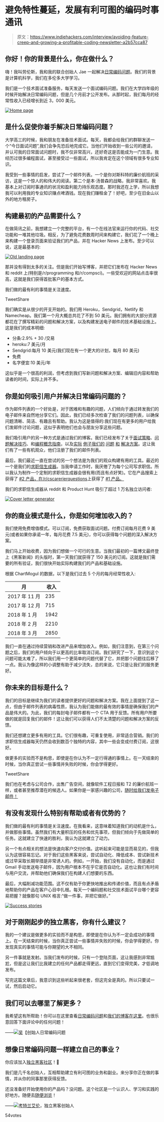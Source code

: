 # 避免特性蔓延，发展有利可图的编码时事通讯

> 原文：<https://www.indiehackers.com/interview/avoiding-feature-creep-and-growing-a-profitable-coding-newsletter-a2b57cca87>

## 你好！你的背景是什么，你在做什么？

嗨！我叫劳伦斯，我和我的联合创始人 Jae 一起解决[日常编码问题](https://www.dailycodingproblem.com)。我们的背景是计算机科学，我们在多伦多大学学习。

我们是一个技术面试准备服务，每天发送一个面试编码问题。我们在大学四年级的时候开始解决日常编码问题，但是几个月前才公开发布。从那时起，我们每月的经常性收入已经增长到近 3，000 美元。

[![Home page](img/59812d55f2a0a936477fd738d61873e7.png)](https://www.dailycodingproblem.com) 

## 是什么促使你着手解决日常编码问题？

大学高三的时候，我和朋友在准备技术面试。每天，我都会给我们的群聊发送一个“今日面试问题”,我们会争先恐后地完成它。当他们开始收到一些公司的邀请，并认可我的日常面试问题时，我不仅非常高兴，还好奇这是否能成为一门生意。我经历过很多编程面试，甚至接受过一些面试，所以我肯定在这个领域有很多专业知识。

我受到一些事情的启发，尝试了一个邮件列表。一个是你对斯科特的廉价航班的采访，这是一个惊人的和伟大的阅读。第二个是本·汤普森的战略，我非常喜欢。我基本上对订阅时事通讯的状况和盈利能力持乐观态度。那时我还在上学，所以我想我可以利用我的专业知识赚点啤酒钱。现在我们赚租金了！好吧，至少在旧金山以外的地方租房子。

## 构建最初的产品需要什么？

在做简讯之前，我想建立一个完整的平台，有一个在线法官来运行你的代码、社交功能和一堆其他垃圾。相反，为了避免花费数周时间来构建它，我们花了一个晚上来构建一个登录页面来验证我们的产品，并在 Hacker News 上发布。至少可以说，这是最基本的:

[![Old landing page](img/3b71e9520624b61051acac0994f18b2e.png)](https://www.dailycodingproblem.com) 

那并没有得到太多的关注。但是我们开始写博客，并把它们发布在 Hacker News 和 reddit 上(特别是/r/programming 和/r/compsci)。一些受欢迎的网站点击率很高，这就是我们获得首批客户的基本方式。

我们做的最有利的事情是关注速度。

TweetShare

我们确实是从很少的开支开始的。我们用 Heroku，Sendgrid，Netlify 和 Namecheap。我们第一个月大概总共花了不到 50 美元。我们拥有的大部分资源都花在了撰写精彩的问题和解决方案，以及构建发送电子邮件的技术基础设施上。这是我们的成本明细:

*   分条:2.9% + 30 /交易
*   heroku:7 美元/月
*   Sendgrid:每月 10 美元(我们现在有一个更大的计划，每月 80 美元)
*   免费
*   名字便宜:10 美元/年

这似乎是一个很高的利润，但考虑到我们写新问题和解决方案、编辑旧内容和帮助读者的时间，实际上并不多。

## 你是如何吸引用户并解决日常编码问题的？

作为邮件列表的一个好处是，对于困难和有趣的问题，人们倾向于通过转发我们的电子邮件来自然地分享它们。因此，我们已经多次检查了我们的问题列表，以确保问题清晰、简洁、有趣且有帮助。我认为这是值得的:我们现在有更多的用户给我们发邮件讨论问题，这似乎表明他们也会与朋友分享这些问题。

我们吸引用户的另一种方式是通过我们的博客。我们已经发布了关于[面试策略](https://www.dailycodingproblem.com/blog/how-to-formulaically-solve-tree-interview-questions/)、[问题解决技巧](https://www.dailycodingproblem.com/blog/how-to-solve-a-hard-programming-interview-question/)、和[编程概念指南](https://www.dailycodingproblem.com/blog/an-introduction-to-backtracking/)，以及[实际](https://www.dailycodingproblem.com/blog/graph-coloring/) [例子](https://www.dailycodingproblem.com/blog/unival-trees/)[我们的](https://www.dailycodingproblem.com/blog/longest-increasing-subsequence/) [问题](https://www.dailycodingproblem.com/blog/anagram-indices/) [和](https://www.dailycodingproblem.com/blog/staircase-problem/) [解决方案](https://www.dailycodingproblem.com/blog/how-to-find-arbitrage-opportunities-in-python/)。这让我们有了一些有机观众，他们注册了我们的邮件列表。

最后，我们最近一直在尝试的另一个想法是为我们的观众构建有用的工具。最近的一个是我们的[求职信生成器](https://www.dailycodingproblem.com/coverletter)。当我申请工作时，我厌倦了为每个公司写求职信。所以我认为制作一个定制的求职信生成器会很有用(而且有点好笑)。它在产品搜索上获得了 [#2 产品，在/r/cscarerierquestions](https://www.producthunt.com/posts/cover-letter-generator)上获得了 [#1 产品。](https://www.reddit.com/r/cscareerquestions/comments/855maw/i_got_tired_of_writing_cover_letters_so_i_built_a/)

我们的求职信生成器从 reddit 和 Product Hunt 吸引了超过 1 万名独立访问者:

[![Cover letter generator](img/fa377fb9401ae3ce56013ea35791afb1.png)](https://www.dailycodingproblem.com) 

## 你的商业模式是什么，你是如何增加收入的？

我们使用免费增值模式。可以订阅，免费获取面试问题。付费订阅每月花费 9 美元(或者如果你承诺一年，每月花费 7.5 美元)，你可以获得每个问题的深入解决方案。

我们马上开始收费，因为我们想做一个可行的生意。当我们最初的一篇博文最终登上《黑客新闻》的头版时，第一天我们就获得了 150 美元的订阅。这就是我们需要的所有验证，我们很快开始实际构建我们的产品和基础设施。

根据 ChartMogul 的数据，以下是我们过去 5 个月的每月经常性收入:

| 月 | 收入 |
| --- | --- |
| 2017 年 11 月 | 235 |
| 2017 年 12 月 | 715 |
| 2018 年 1 月 | 1942 |
| 2018 年 2 月 | 2210 |
| 2018 年 3 月 | 2850 |

我们一直在通过持续营销和改进产品来增加收入。例如，我们注意到，在第三个问题之后，我们的用户倾向于以更高的比率取消订阅。我们研究了一下，意识到这个问题可能太难了，所以我们用一个更简单的问题代替了它，并把那个问题往后移了一点。我认为像这样的小调整有助于减少流失，总的来说，它只是让我们的服务更好。

## 你未来的目标是什么？

我们的目标是继续为我们的读者提供更好的问题和解决方案。我在上面提到了这一点，但由于邮件列表的病毒性质，我认为我们能做的最有效的事情是确保我们的产品是伟大的。为此，我们的每封电子邮件都有一个 CTA 用于反馈。所有用户所要做的就是回复我们的邮件！这让我们可以获得人们不太清楚的问题和解决方案的反馈。

我们还想建立更多有用的工具。它们很有趣，可重复使用，非常适合营销。我们的求职信生成器每天仍然会收到数百个独特的内容，其中一些会变成付费订阅，这很好。

做更多的实验而不是构思，即使是在你认为不一定行得通的事情上。在一天结束的时候，当你真正尝试一些事情并失败的时候，你会学得更好。

TweetShare

我们也在考虑与公司合作，出售广告空间，就像软件工程日报和 T2 的廉价航班一样，或者甚至推荐潜在的候选人。如果你是一家感兴趣的公司，[随时给我们发电子邮件！](/cdn-cgi/l/email-protection#1771786279737265645773767e7b6e7478737e7970676578757b727a3974787a)

## 有没有发现什么特别有帮助或者有优势的？

我们做的最有利的事情是关注速度。在我看来，这意味着知道我们的动机是什么，并做那些事情。虽然我们有大量积压的任务和优先事项，但我们倾向于先做简单的任务。这就建立了快速的胜利，我认为这就建立了动力。

另一个有点相关的想法是快速向客户交付价值。这听起来可能是显而易见的，但我认为这很容易忘记。对于我们这些黑客来说，尝试自动化、降低成本、尝试新技术或过早采取长期举措是非常诱人的。例如，一开始，我们没有自动化，而是通过 Gmail 手动发送电子邮件，因为用户根本不在乎它是否自动化。这也让我们有时间与用户交流，并帮助他们确保我们在构建人们想要的东西。

最后，大幅削减功能范围。这不仅有助于你更快地推出和传递价值，而且有点矛盾地帮助你的产品在客户心目中扎根。每天一个编码题和社交技术面试平台哪个更容易把握？就像那句 UNIX 格言:“做一件事，并把它做好。”

[![Success stories](img/c42aacdce2841b47ac83d2e51e778c3e.png)](https://www.dailycodingproblem.com) 

## 对于刚刚起步的独立黑客，你有什么建议？

我的一个建议是做更多的实验而不是构思，即使是在你认为不一定会成功的事情上。在一天结束的时候，当你真正尝试一些事情并失败的时候，你会学得更好。你发现真实的事情可能与你期望的大不相同。

另一件事就是发射。当我们发布的时候，只有一个登陆页面，这让我感到非常尴尬，但是这让我们比我建立的任何产品都走得更远，直到它们变得完美，才低调地发布。

写完这篇文章后，我意识到这些听起来很老套，但这完全是真的。所以只要试一试，然后启动它。

## 我们可以去哪里了解更多？

我希望这有所帮助！你可以在这里查看[日常编码问题](https://www.dailycodingproblem.com)和[我们的博客在这里](https://www.dailycodingproblem.com/blog)。也很乐意回答下面评论中的任何问题！

——[<picture id="ember5204063" class="user-avatar ember-view user-link__avatar">![](img/82bd3bb4769a3aa1cd13889ee7c0fa91.png)</picture>吴](/lawrence?id=tuo0C8FPVYbNcgqKoGwI52RYUh12)【创始人日常编码问题

## 想像日常编码问题一样建立自己的事业？

你应该加入[独立黑客社区](/)！🤗

我们是几千名创始人，互相帮助建立有利可图的业务和副业。来分享你正在做的事情，并从你的同事那里获得反馈。

还没准备好开始使用你的产品吗？没问题。这个社区是一个认识人、学习和实践的好地方。随便去[随便浏览](/)！

——[<picture id="ember5204068" class="user-avatar ember-view user-link__avatar">![](img/82bd3bb4769a3aa1cd13889ee7c0fa91.png)</picture>考特兰艾伦](/csallen?id=ibTLPyjwVebnZjMGKvz6ztarnuV2)，独立黑客创始人

54votes
